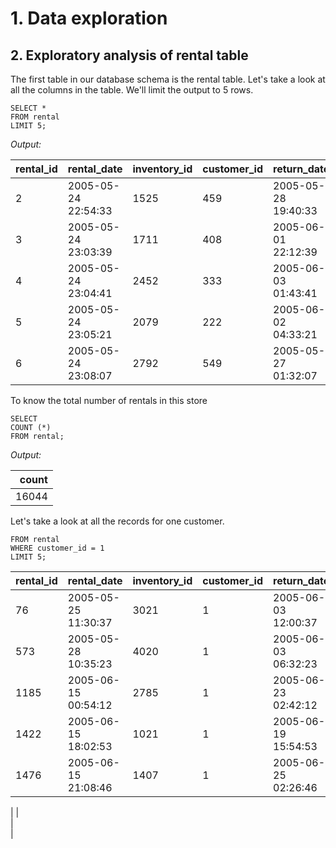 # 1. Data exploration
## 2. Exploratory analysis of rental table

The first table in our database schema is the rental table. Let's take a look at all the columns in the table. We'll limit the output to 5 rows.

```
SELECT * 
FROM rental
LIMIT 5;
```


*Output:*


 |  rental_id  | 	   rental_date      | inventory_id  |	customer_id |      return_date	   | staff_id |     last_update     |
 |-------------|----------------------|---------------|-------------|---------------------|---------:|---------------------|
 |      2	     |  2005-05-24 22:54:33 |   	 1525	     |     459	    | 2005-05-28 19:40:33 | 	   1	   | 2006-02-16 02:30:53 |
 |      3	     |  2005-05-24 23:03:39 |	    1711	     |     408	    | 2005-06-01 22:12:39 |	    1	   | 2006-02-16 02:30:53 |
 |      4	     |  2005-05-24 23:04:41 |	    2452	     |     333	    | 2005-06-03 01:43:41 |	    2	   | 2006-02-16 02:30:53 |
 |      5	     |  2005-05-24 23:05:21 |	    2079	     |     222	    | 2005-06-02 04:33:21 |	    1	   | 2006-02-16 02:30:53 |
 |      6	     |  2005-05-24 23:08:07 |	    2792	     |     549	    | 2005-05-27 01:32:07 |	    1	   | 2006-02-16 02:30:53 |


To know the total number of rentals in this store

```
SELECT 
COUNT (*) 
FROM rental;
```
*Output:*

|count|
|----:|
|16044|

Let's take a look at all the records for one customer.

```SELECT *
FROM rental
WHERE customer_id = 1
LIMIT 5;
```


|rental_id|rental_date	       |inventory_id|customer_id|return_date	       |staff_id|last_update        |
|---------|-------------------|------------|-----------|-------------------|-------:|-------------------|
|76	      |2005-05-25 11:30:37|3021	       |1	         |2005-06-03 12:00:37|2	      |2006-02-16 02:30:53|
|573	     |2005-05-28 10:35:23|4020	       |1	         |2005-06-03 06:32:23|1      	|2006-02-16 02:30:53|
|1185	    |2005-06-15 00:54:12|2785	       |1	         |2005-06-23 02:42:12|2      	|2006-02-16 02:30:53|
|1422	    |2005-06-15 18:02:53|1021	       |1	         |2005-06-19 15:54:53|2	      |2006-02-16 02:30:53|
|1476	    |2005-06-15 21:08:46|1407	       |1          |2005-06-25 02:26:46|1	      |2006-02-16 02:30:53|

|
|     
|    
|     
